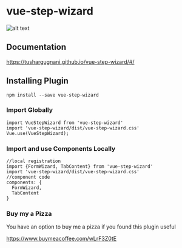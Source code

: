 # vue-step-wizard

![alt text](https://github.com/tushargugnani/vue-step-wizard/blob/master/public/Vue-Step-Wizard.gif?raw=true)


## Documentation

https://tushargugnani.github.io/vue-step-wizard/#/


## Installing Plugin
```
npm install --save vue-step-wizard
```


### Import Globally
```
import VueStepWizard from 'vue-step-wizard'
import 'vue-step-wizard/dist/vue-step-wizard.css'
Vue.use(VueStepWizard);
```

### Import and use Components Locally
```
//local registration
import {FormWizard, TabContent} from 'vue-step-wizard'
import 'vue-step-wizard/dist/vue-step-wizard.css'
//component code
components: {
  FormWizard,
  TabContent
}
```

### Buy my a Pizza

You have an option to buy me a pizza if you found this plugin useful

https://www.buymeacoffee.com/wLrF3Z0tE
